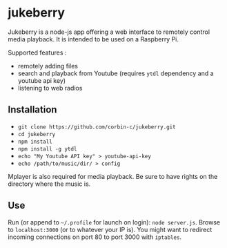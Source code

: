 # jukeberry

Jukeberry is a node-js app offering a web interface to remotely control media 
playback. It is intended to be used on a Raspberry Pi.

Supported features :
* remotely adding files
* search and playback from Youtube
    (requires `ytdl` dependency and a youtube api key)
* listening to web radios

## Installation

* `git clone https://github.com/corbin-c/jukeberry.git`
* `cd jukeberry`
* `npm install`
* `npm install -g ytdl`
* `echo "My Youtube API key" > youtube-api-key`
* `echo /path/to/music/dir/ > config`

Mplayer is also required for media playback. Be sure to have rights on the
directory where the music is.

## Use

Run (or append to `~/.profile` for launch on login): `node server.js`.
Browse to `localhost:3000` (or to whatever your IP is).
You might want to redirect incoming connections on port 80 to port 3000 with
`iptables`.
